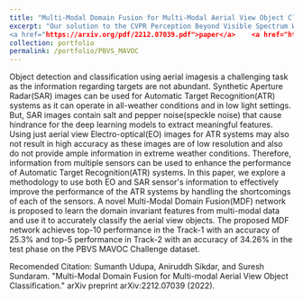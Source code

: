 ```yaml
---
title: "Multi-Modal Domain Fusion for Multi-Modal Aerial View Object Classification"
excerpt: "Our solution to the CVPR Perception Beyond Visible Spectrum Workshop 2022: Multi-Modal Aerial View Object Classification challenge. We proposed a novel Multi-Modal Domain Fusion(MDF) network to learn the domain invariant features from multi-modal data and use it to accurately classify the aerial view objects<br/><img src='/images/Screenshot from 2023-10-05 19-16-19.png'><br>
<a href="https://arxiv.org/pdf/2212.07039.pdf">paper</a>    <a href="https://github.com/Sumanth181099/PBVS_MAVOC2022">code</a>
collection: portfolio
permalink: /portfolio/PBVS_MAVOC
---
```


Object detection and classification using aerial imagesis a challenging task as the information regarding targets are not abundant. Synthetic Aperture Radar(SAR) images can be used for Automatic Target Recognition(ATR) systems as it can operate in all-weather conditions and in low light settings. But, SAR images contain salt and pepper noise(speckle noise) that cause hindrance for the deep learning models to extract meaningful features. Using just aerial view Electro-optical(EO) images for ATR systems may also not result in high accuracy as these images are of low resolution and also do not provide ample information in extreme weather conditions. Therefore, information from multiple sensors can be used to enhance the performance of Automatic Target Recognition(ATR) systems. In this paper, we explore a methodology to use both EO and SAR sensor's information to effectively improve the performance of the ATR systems by handling the shortcomings of each of the sensors. A novel Multi-Modal Domain Fusion(MDF) network is proposed to learn the domain invariant features from multi-modal data and use it to accurately classify the aerial view objects. The proposed MDF network achieves top-10 performance in the Track-1 with an accuracy of 25.3% and top-5 performance in Track-2 with an accuracy of 34.26% in the test phase on the PBVS MAVOC Challenge dataset.<br>

Recomended Citation: Sumanth Udupa, Aniruddh Sikdar, and Suresh Sundaram. "Multi-Modal Domain Fusion for Multi-modal Aerial View Object Classification." arXiv preprint arXiv:2212.07039 (2022).
